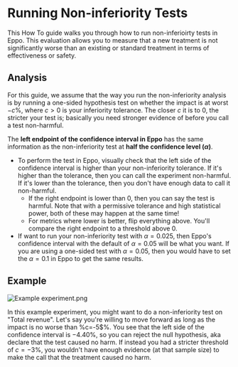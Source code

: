 # Running Non-inferiority Tests

This How To guide walks you through how to run non-inferioirty tests in Eppo. This evaluation allows you to measure that a new treatment is not significantly worse than an existing or standard treatment in terms of effectiveness or safety.

## Analysis

For this guide, we assume that the way you run the non-inferiority analysis is by running a one-sided hypothesis test on whether the impact is at worst $-c$%, where $c>0$ is your inferiority tolerance. The closer $c$ it is to $0$, the stricter your test is; basically you need stronger evidence of before you call a test non-harmful.

The **left endpoint of the confidence interval in Eppo** has the same information as the non-inferiority test at **half the confidence level ($\alpha$)**.
- To perform the test in Eppo, visually check that the left side of the confidence interval is higher than your non-inferiority tolerance. If it's higher than the tolerance, then you can call the experiment non-harmful. If it's lower than the tolerance, then you don't have enough data to call it non-harmful.
  - If the right endpoint is lower than $0$, then you can say the test is harmful. Note that with a permissive tolerance and high statistical power, both of these may happen at the same time!
  - For metrics where lower is better, flip everything above. You'll compare the right endpoint to a threshold above 0.
- If want to run your non-inferiority test with $\alpha=0.025$, then Eppo's confidence interval with the default of $\alpha=0.05$ will be what you want. If you are using a one-sided test with $\alpha=0.05$, then you would have to set the $\alpha=0.1$ in Eppo to get the same results.

## Example

![Example experiment.png](/img/how-tos/Example-experiment.png)

In this example experiment, you might want to do a non-inferiority test on "Total revenue". Let's say you're willing to move forward as long as the impact is no worse than %c=-5$%. You see that the left side of the confidence interval is $-4.40$%, so you can reject the null hypothesis, aka declare that the test caused no harm. If instead you had a stricter threshold of $c=-3$%, you wouldn't have enough evidence (at that sample size) to make the call that the treatment caused no harm.
